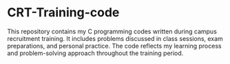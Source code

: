 # CRT-Training-code
This repository contains my C programming codes written during campus recruitment training. It includes problems discussed in class sessions, exam preparations, and personal practice. The code reflects my learning process and problem-solving approach throughout the training period.
